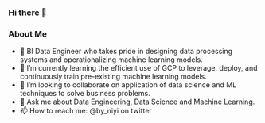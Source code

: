 ### Hi there 👋
### About Me

- 🔭 BI Data Engineer who takes pride in designing data processing systems and operationalizing machine learning models.
- 🌱 I’m currently learning the efficient use of GCP to leverage, deploy, and continuously train pre-existing machine learning models.
- 👯 I’m looking to collaborate on application of data science and ML techniques to solve business problems.
- 💬 Ask me about Data Engineering, Data Science and Machine Learning.
- 📫 How to reach me: @by_niyi on twitter
<!--
**babaniyi/babaniyi** is a ✨ _special_ ✨ repository because its `README.md` (this file) appears on your GitHub profile.
-->
